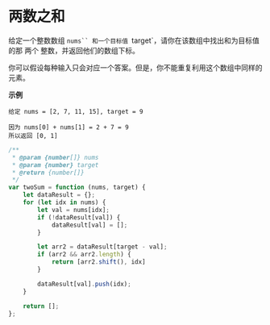 # 两数之和

给定一个整数数组 `nums`` 和一个目标值 `target`，请你在该数组中找出和为目标值的那 两个 整数，并返回他们的数组下标。

你可以假设每种输入只会对应一个答案。但是，你不能重复利用这个数组中同样的元素。

**示例**

```
给定 nums = [2, 7, 11, 15], target = 9

因为 nums[0] + nums[1] = 2 + 7 = 9
所以返回 [0, 1]
```

```javascript
/**
 * @param {number[]} nums
 * @param {number} target
 * @return {number[]}
 */
var twoSum = function (nums, target) {
    let dataResult = {};
    for (let idx in nums) {
        let val = nums[idx];
        if (!dataResult[val]) {
            dataResult[val] = [];
        }

        let arr2 = dataResult[target - val];
        if (arr2 && arr2.length) {
            return [arr2.shift(), idx]
        }

        dataResult[val].push(idx);
    }

    return [];
};
```